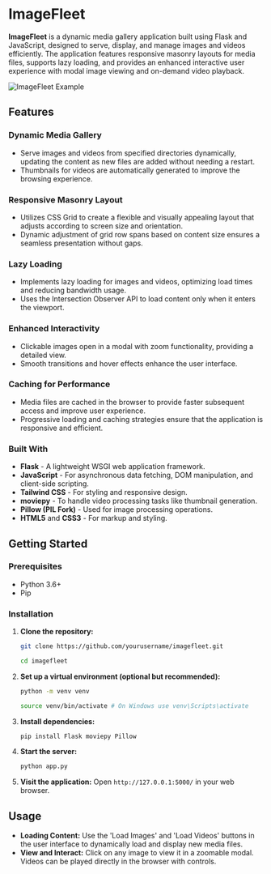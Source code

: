 # **ImageFleet**

**ImageFleet** is a dynamic media gallery application built using Flask and JavaScript, designed to serve, display, and manage images and videos efficiently. The application features responsive masonry layouts for media files, supports lazy loading, and provides an enhanced interactive user experience with modal image viewing and on-demand video playback.

![ImageFleet Example](https://i.imgur.com/WHI3r0w.png "Example Image")

## **Features**

### **Dynamic Media Gallery**
- Serve images and videos from specified directories dynamically, updating the content as new files are added without needing a restart.
- Thumbnails for videos are automatically generated to improve the browsing experience.

### **Responsive Masonry Layout**
- Utilizes CSS Grid to create a flexible and visually appealing layout that adjusts according to screen size and orientation.
- Dynamic adjustment of grid row spans based on content size ensures a seamless presentation without gaps.

### **Lazy Loading**
- Implements lazy loading for images and videos, optimizing load times and reducing bandwidth usage.
- Uses the Intersection Observer API to load content only when it enters the viewport.

### **Enhanced Interactivity**
- Clickable images open in a modal with zoom functionality, providing a detailed view.
- Smooth transitions and hover effects enhance the user interface.

### **Caching for Performance**
- Media files are cached in the browser to provide faster subsequent access and improve user experience.
- Progressive loading and caching strategies ensure that the application is responsive and efficient.

### **Built With**
- **Flask** - A lightweight WSGI web application framework.
- **JavaScript** - For asynchronous data fetching, DOM manipulation, and client-side scripting.
- **Tailwind CSS** - For styling and responsive design.
- **moviepy** - To handle video processing tasks like thumbnail generation.
- **Pillow (PIL Fork)** - Used for image processing operations.
- **HTML5** and **CSS3** - For markup and styling.

## **Getting Started**

### **Prerequisites**
- Python 3.6+
- Pip

### **Installation**

1. **Clone the repository:**
   ```bash
   git clone https://github.com/yourusername/imagefleet.git
   ```
   ```bash
   cd imagefleet
   ```
   
2. **Set up a virtual environment (optional but recommended):**
   ```bash
   python -m venv venv
   ```
   ```bash
   source venv/bin/activate # On Windows use venv\Scripts\activate
   ```
   
4. **Install dependencies:**
   ```bash
   pip install Flask moviepy Pillow
   ```

6. **Start the server:**
   ```bash
   python app.py
   ```

8. **Visit the application:**
Open `http://127.0.0.1:5000/` in your web browser.

## **Usage**

- **Loading Content:** Use the 'Load Images' and 'Load Videos' buttons in the user interface to dynamically load and display new media files.
- **View and Interact:** Click on any image to view it in a zoomable modal. Videos can be played directly in the browser with controls.


   
